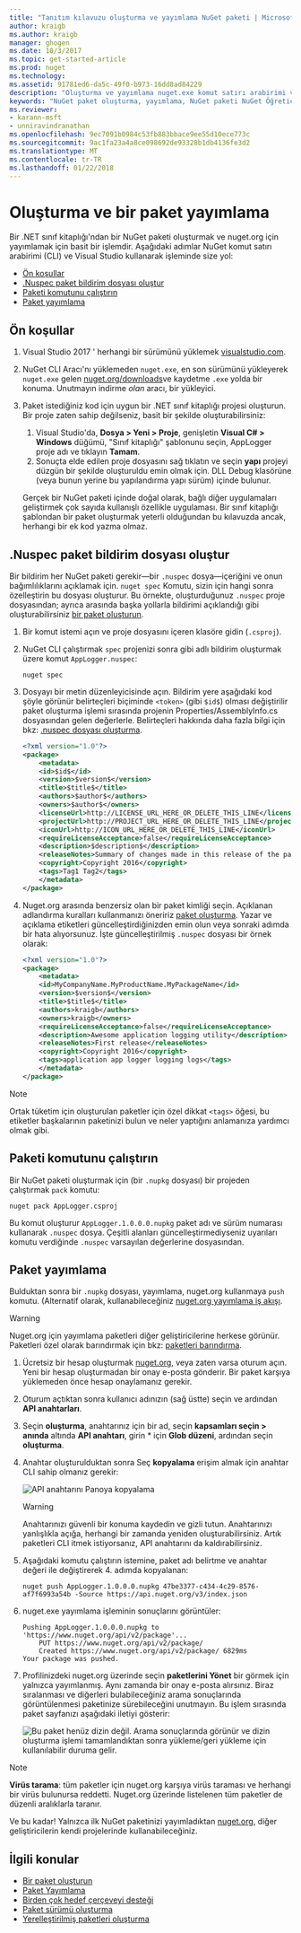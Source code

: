 ```yaml
---
title: "Tanıtım kılavuzu oluşturma ve yayımlama NuGet paketi | Microsoft Docs"
author: kraigb
ms.author: kraigb
manager: ghogen
ms.date: 10/3/2017
ms.topic: get-started-article
ms.prod: nuget
ms.technology: 
ms.assetid: 91781ed6-da5c-49f0-b973-16dd8ad84229
description: "Oluşturma ve yayımlama nuget.exe komut satırı arabirimi ve Visual Studio kullanarak bir NuGet paketi bir gözden geçirme Öğreticisi."
keywords: "NuGet paket oluşturma, yayımlama, NuGet paketi NuGet Öğreticisi"
ms.reviewer:
- karann-msft
- unniravindranathan
ms.openlocfilehash: 9ec7091b0984c53fb883bbace9ee55d10ece773c
ms.sourcegitcommit: 9ac1fa23a4a8ce098692de93328b1db4136fe3d2
ms.translationtype: MT
ms.contentlocale: tr-TR
ms.lasthandoff: 01/22/2018
---
```

# <a name="create-and-publish-a-package"></a>Oluşturma ve bir paket yayımlama

Bir .NET sınıf kitaplığı'ndan bir NuGet paketi oluşturmak ve nuget.org için yayımlamak için basit bir işlemdir. Aşağıdaki adımlar NuGet komut satırı arabirimi (CLI) ve Visual Studio kullanarak işleminde size yol:

- [Ön koşullar](#install-pre-requisites)
- [.Nuspec paket bildirim dosyası oluştur](#create-the-nuspec-package-manifest-file)
- [Paketi komutunu çalıştırın](#run-the-pack-command)
- [Paket yayımlama](#publish-the-package)

## <a name="pre-requisites"></a>Ön koşullar

1. Visual Studio 2017 ' herhangi bir sürümünü yüklemek [visualstudio.com](https://www.visualstudio.com/).

1. NuGet CLI Aracı'nı yüklemeden `nuget.exe`, en son sürümünü yükleyerek `nuget.exe` gelen [nuget.org/downloads](https://nuget.org/downloads)ve kaydetme `.exe` yolda bir konuma. Unutmayın indirme *olan* aracı, bir yükleyici.

1. Paket istediğiniz kod için uygun bir .NET sınıf kitaplığı projesi oluşturun. Bir proje zaten sahip değilseniz, basit bir şekilde oluşturabilirsiniz:
    1. Visual Studio'da, **Dosya > Yeni > Proje**, genişletin **Visual C# > Windows** düğümü, "Sınıf kitaplığı" şablonunu seçin, AppLogger proje adı ve tıklayın **Tamam**.
    1. Sonuçta elde edilen proje dosyasını sağ tıklatın ve seçin **yapı** projeyi düzgün bir şekilde oluşturuldu emin olmak için. DLL Debug klasörüne (veya bunun yerine bu yapılandırma yapı sürüm) içinde bulunur.

    Gerçek bir NuGet paketi içinde doğal olarak, bağlı diğer uygulamaları geliştirmek çok sayıda kullanışlı özellikle uygulaması. Bir sınıf kitaplığı şablondan bir paket oluşturmak yeterli olduğundan bu kılavuzda ancak, herhangi bir ek kod yazma olmaz.

## <a name="create-the-nuspec-package-manifest-file"></a>.Nuspec paket bildirim dosyası oluştur

Bir bildirim her NuGet paketi gerekir&mdash;bir `.nuspec` dosya&mdash;içeriğini ve onun bağımlılıklarını açıklamak için. `nuget spec` Komutu, sizin için hangi sonra özelleştirin bu dosyası oluşturur. Bu örnekte, oluşturduğunuz `.nuspec` proje dosyasından; ayrıca arasında başka yollarla bildirimi açıklandığı gibi oluşturabilirsiniz [bir paket oluşturun](../create-packages/creating-a-package.md).

1. Bir komut istemi açın ve proje dosyasını içeren klasöre gidin (`.csproj`).

1. NuGet CLI çalıştırmak `spec` projenizi sonra gibi adlı bildirim oluşturmak üzere komut `AppLogger.nuspec`:

    ```
    nuget spec
    ```

1. Dosyayı bir metin düzenleyicisinde açın. Bildirim yere aşağıdaki kod şöyle görünür belirteçleri biçiminde `<token>` (gibi `$id$`) olması değiştirilir paket oluşturma işlemi sırasında projenin Properties/AssemblyInfo.cs dosyasından gelen değerlerle. Belirteçleri hakkında daha fazla bilgi için bkz: [.nuspec dosyası oluşturma](../create-packages/creating-a-package.md#creating-the-nuspec-file).

    ```xml
    <?xml version="1.0"?>
    <package>
        <metadata>
        <id>$id$</id>
        <version>$version$</version>
        <title>$title$</title>
        <authors>$author$</authors>
        <owners>$author$</owners>
        <licenseUrl>http://LICENSE_URL_HERE_OR_DELETE_THIS_LINE</licenseUrl>
        <projectUrl>http://PROJECT_URL_HERE_OR_DELETE_THIS_LINE</projectUrl>
        <iconUrl>http://ICON_URL_HERE_OR_DELETE_THIS_LINE</iconUrl>
        <requireLicenseAcceptance>false</requireLicenseAcceptance>
        <description>$description$</description>
        <releaseNotes>Summary of changes made in this release of the package.</releaseNotes>
        <copyright>Copyright 2016</copyright>
        <tags>Tag1 Tag2</tags>
        </metadata>
    </package>
    ```

1. Nuget.org arasında benzersiz olan bir paket kimliği seçin. Açıklanan adlandırma kuralları kullanmanızı öneririz [paket oluşturma](../create-packages/creating-a-package.md#choosing-a-unique-package-identifier-and-setting-the-version-number). Yazar ve açıklama etiketleri güncelleştirdiğinizden emin olun veya sonraki adımda bir hata alıyorsunuz. İşte güncelleştirilmiş `.nuspec` dosyası bir örnek olarak:

    ```xml
    <?xml version="1.0"?>
    <package>
        <metadata>
        <id>MyCompanyName.MyProductName.MyPackageName</id>
        <version>$version$</version>
        <title>$title$</title>
        <authors>kraigb</authors>
        <owners>kraigb</owners>
        <requireLicenseAcceptance>false</requireLicenseAcceptance>
        <description>Awesome application logging utility</description>
        <releaseNotes>First release</releaseNotes>
        <copyright>Copyright 2016</copyright>
        <tags>application app logger logging logs</tags>
        </metadata>
    </package>
    ```

> [!Note]
> Ortak tüketim için oluşturulan paketler için özel dikkat `<tags>` öğesi, bu etiketler başkalarının paketinizi bulun ve neler yaptığını anlamanıza yardımcı olmak gibi.

## <a name="run-the-pack-command"></a>Paketi komutunu çalıştırın

Bir NuGet paketi oluşturmak için (bir `.nupkg` dosyası) bir projeden çalıştırmak `pack` komutu:

```
nuget pack AppLogger.csproj
```

Bu komut oluşturur `AppLogger.1.0.0.0.nupkg` paket adı ve sürüm numarası kullanarak `.nuspec` dosya. Çeşitli alanları güncelleştirmediyseniz uyarıları komutu verdiğinde `.nuspec` varsayılan değerlerine dosyasından.

## <a name="publish-the-package"></a>Paket yayımlama

Bulduktan sonra bir `.nupkg` dosyası, yayımlama, nuget.org kullanmaya `push` komutu. (Alternatif olarak, kullanabileceğiniz [nuget.org yayımlama iş akışı](../create-packages/publish-a-package.md#publish-to-nugetorg).

> [!Warning]
> Nuget.org için yayımlama paketleri diğer geliştiricilerine herkese görünür. Paketleri özel olarak barındırmak için bkz: [paketleri barındırma](../hosting-packages/overview.md).

1. Ücretsiz bir hesap oluşturmak [nuget.org](https://www.nuget.org/users/account/LogOn?returnUrl=%2F), veya zaten varsa oturum açın. Yeni bir hesap oluşturmadan bir onay e-posta gönderir. Bir paket karşıya yüklemeden önce hesap onaylamanız gerekir.

1. Oturum açtıktan sonra kullanıcı adınızın (sağ üstte) seçin ve ardından **API anahtarları**.

1. Seçin **oluşturma**, anahtarınız için bir ad, seçin **kapsamları seçin > anında** altında **API anahtarı**, girin * için **Glob düzeni**, ardından seçin **oluşturma**.

1. Anahtar oluşturulduktan sonra Seç **kopyalama** erişim almak için anahtar CLI sahip olmanız gerekir:

    ![API anahtarını Panoya kopyalama](media/QS_Create-02-APIKey.png)

    > [!Warning]
    > Anahtarınızı güvenli bir konuma kaydedin ve gizli tutun. Anahtarınızı yanlışlıkla açığa, herhangi bir zamanda yeniden oluşturabilirsiniz. Artık paketleri CLI itmek istiyorsanız, API anahtarını da kaldırabilirsiniz.

1. Aşağıdaki komutu çalıştırın istemine, paket adı belirtme ve anahtar değeri ile değiştirerek 4. adımda kopyalanan:

    ```
    nuget push AppLogger.1.0.0.0.nupkg 47be3377-c434-4c29-8576-af7f6993a54b -Source https://api.nuget.org/v3/index.json
    ```

1. nuget.exe yayımlama işleminin sonuçlarını görüntüler:

    ```
    Pushing AppLogger.1.0.0.0.nupkg to 'https://www.nuget.org/api/v2/package'...
        PUT https://www.nuget.org/api/v2/package/
        Created https://www.nuget.org/api/v2/package/ 6829ms
    Your package was pushed. 
    ```

1. Profilinizdeki nuget.org üzerinde seçin **paketlerini Yönet** bir görmek için yalnızca yayımlanmış. Aynı zamanda bir onay e-posta alırsınız. Biraz sıralanması ve diğerleri bulabileceğiniz arama sonuçlarında görüntülenmesi paketinize sürebileceğini unutmayın. Bu işlem sırasında paket sayfanızı aşağıdaki iletiyi gösterir:

    ![Bu paket henüz dizin değil. Arama sonuçlarında görünür ve dizin oluşturma işlemi tamamlandıktan sonra yükleme/geri yükleme için kullanılabilir duruma gelir.](media/QS_Create-03-NotIndexed.png)

> [!Note]
> **Virüs tarama**: tüm paketler için nuget.org karşıya virüs taraması ve herhangi bir virüs bulunursa reddetti. Nuget.org üzerinde listelenen tüm paketler de düzenli aralıklarla taranır.

Ve bu kadar! Yalnızca ilk NuGet paketinizi yayımladıktan [nuget.org](https://www.nuget.org/), diğer geliştiricilerin kendi projelerinde kullanabileceğiniz.

## <a name="related-topics"></a>İlgili konular

- [Bir paket oluşturun](../create-packages/creating-a-package.md)
- [Paket Yayımlama](../create-packages/publish-a-package.md)
- [Birden çok hedef çerçeveyi desteği](../create-packages/supporting-multiple-target-frameworks.md)
- [Paket sürümü oluşturma](../reference/package-versioning.md)
- [Yerelleştirilmiş paketleri oluşturma](../create-packages/creating-localized-packages.md)
